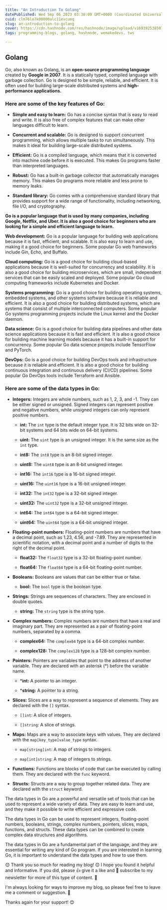 ```yaml
---
title: "An Introduction To Golang"
datePublished: Wed Sep 06 2023 03:30:09 GMT+0000 (Coordinated Universal Time)
cuid: clm76lo7k00000alc11evcumq
slug: an-introduction-to-golang
cover: https://cdn.hashnode.com/res/hashnode/image/upload/v1693925385079/66f75c55-33e9-42af-8bb3-7d9f06371463.png
tags: programming-blogs, golang, hashnode, wemakedevs, tws

---
```


## Golang

Go, also known as Golang, is an **open-source programming language** created by **Google in 2007**. It is a statically typed, compiled language with garbage collection. Go is designed to be simple, reliable, and efficient. It is often used for building large-scale distributed systems and **high-performance applications.**

### Here are some **of** the key features of Go:

* **Simple and easy to learn:** Go has a concise syntax that is easy to read and write. It is also free of complex features that can make other languages difficult to learn.
    
* **Concurrent and scalable:** Go is designed to support concurrent programming, which allows multiple tasks to run simultaneously. This makes it ideal for building large-scale distributed systems.
    
* **Efficient:** Go is a compiled language, which means that it is converted into machine code before it is executed. This makes Go programs faster than interpreted languages.
    
* **Robust:** Go has a built-in garbage collector that automatically manages memory. This makes Go programs more reliable and less prone to memory leaks.
    
* **Standard library:** Go comes with a comprehensive standard library that provides support for a wide range of functionality, including networking, file I/O, and cryptography.
    

**Go is a popular language that is used by many companies, including Google, Netflix, and Uber. It is also a good choice for beginners who are looking for a simple and efficient language to learn.**

**Web development:** Go is a popular language for building web applications because it is fast, efficient, and scalable. It is also easy to learn and use, making it a good choice for beginners. Some popular Go web frameworks include Gin, Echo, and Buffalo.

**Cloud computing:** Go is a good choice for building cloud-based applications because it is well-suited for concurrency and scalability. It is also a good choice for building microservices, which are small, independent services that can be easily scaled and deployed. Some popular Go cloud computing frameworks include Kubernetes and Docker.

**Systems programming:** Go is a good choice for building operating systems, embedded systems, and other systems software because it is reliable and efficient. It is also a good choice for building distributed systems, which are systems that consist of multiple interconnected computers. Some popular Go systems programming projects include the Linux kernel and the Docker daemon.

**Data science:** Go is a good choice for building data pipelines and other data science applications because it is fast and efficient. It is also a good choice for building machine learning models because it has a built-in support for concurrency. Some popular Go data science projects include TensorFlow and PyTorch.

**DevOps:** Go is a good choice for building DevOps tools and infrastructure because it is reliable and efficient. It is also a good choice for building continuous integration and continuous delivery (CI/CD) pipelines. Some popular Go DevOps tools include Terraform and Ansible.

### Here are some of the data types in Go:

* **Integers:** Integers are whole numbers, such as 1, 2, 3, and -1. They can be either signed or unsigned. Signed integers can represent positive and negative numbers, while unsigned integers can only represent positive numbers.
    
    * **int:** The `int` type is the default integer type. It is 32 bits wide on 32-bit systems and 64 bits wide on 64-bit systems.
        
    * **uint:** The `uint` type is an unsigned integer. It is the same size as the `int` type.
        
    * **int8:** The `int8` type is an 8-bit signed integer.
        
    * **uint8:** The `uint8` type is an 8-bit unsigned integer.
        
    * **int16:** The `int16` type is a 16-bit signed integer.
        
    * **uint16:** The `uint16` type is a 16-bit unsigned integer.
        
    * **int32:** The `int32` type is a 32-bit signed integer.
        
    * **uint32:** The `uint32` type is a 32-bit unsigned integer.
        
    * **int64:** The `int64` type is a 64-bit signed integer.
        
    * **uint64:** The `uint64` type is a 64-bit unsigned integer.
        
* **Floating-point numbers:** Floating-point numbers are numbers that have a decimal point, such as 1.23, 4.56, and -7.89. They are represented in scientific notation, with a decimal point and a number of digits to the right of the decimal point.
    
    * **float32:** The `float32` type is a 32-bit floating-point number.
        
    * **float64:** The `float64` type is a 64-bit floating-point number.
        
* **Booleans:** Booleans are values that can be either true or false.
    
    * **bool:** The `bool` type is the boolean type.
        
* **Strings:** Strings are sequences of characters. They are enclosed in double quotes.
    
    * **string:** The `string` type is the string type.
        
* **Complex numbers:** Complex numbers are numbers that have a real and imaginary part. They are represented as a pair of floating-point numbers, separated by a comma.
    
    * **complex64:** The `complex64` type is a 64-bit complex number.
        
    * **complex128:** The `complex128` type is a 128-bit complex number.
        
* **Pointers:** Pointers are variables that point to the address of another variable. They are declared with an asterisk (\*) before the variable name.
    
    * \***int:** A pointer to an integer.
        
    * \***string:** A pointer to a string.
        
* **Slices:** Slices are a way to represent a sequence of elements. They are declared with the `[]` syntax.
    
    * `[]int`: A slice of integers.
        
    * `[]string`: A slice of strings.
        
* **Maps:** Maps are a way to associate keys with values. They are declared with the `map[key_type]value_type` syntax.
    
    * `map[string]int`: A map of strings to integers.
        
    * `map[int]string`: A map of integers to strings.
        
* **Functions:** Functions are blocks of code that can be executed by calling them. They are declared with the `func` keyword.
    
* **Structs:** Structs are a way to group together related data. They are declared with the `struct` keyword.
    

The data types in Go are a powerful and versatile set of tools that can be used to represent a wide variety of data. They are easy to learn and use, and they make it possible to write efficient and expressive code.

The data types in Go can be used to represent integers, floating-point numbers, booleans, strings, complex numbers, pointers, slices, maps, functions, and structs. These data types can be combined to create complex data structures and algorithms.

The data types in Go are a fundamental part of the language, and they are essential for writing any kind of Go program. If you are interested in learning Go, it is important to understand the data types and how to use them.

😊 Thank you so much for reading my blog! 😊 I hope you found it helpful and informative. If you did, please 👍 give it a like and 💌 subscribe to my newsletter for more of this type of content. 💌

I'm always looking for ways to improve my blog, so please feel free to leave me a comment or suggestion. 💬

Thanks again for your support! 😊
